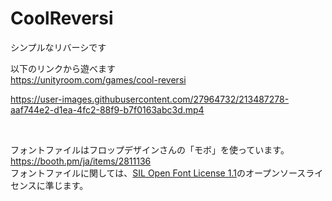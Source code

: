 # CoolReversi

シンプルなリバーシです

以下のリンクから遊べます  
https://unityroom.com/games/cool-reversi


https://user-images.githubusercontent.com/27964732/213487278-aaf744e2-d1ea-4fc2-88f9-b7f0163abc3d.mp4

<br />

フォントファイルはフロップデザインさんの「モボ」を使っています。  
https://booth.pm/ja/items/2811136  
フォントファイルに関しては、[SIL Open Font License 1.1](https://licenses.opensource.jp/OFL-1.1/OFL-1.1.html)のオープンソースライセンスに準じます。
